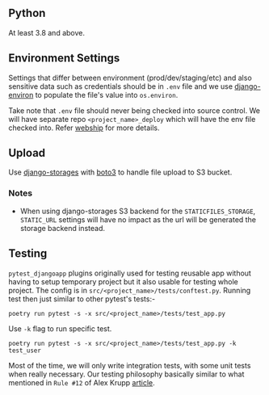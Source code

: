 
## Python
At least 3.8 and above.

## Environment Settings
Settings that differ between environment (prod/dev/staging/etc) and also sensitive data such as credentials should be in `.env` file and we use [django-environ] to populate the file's value into `os.environ`.

Take note that `.env` file should never being checked into source control. We will have separate repo `<project_name>_deploy` which will have the env file checked into. Refer [webship] for more details.

## Upload
Use [django-storages] with [boto3] to handle file upload to S3 bucket.

### Notes
- When using django-storages S3 backend for the `STATICFILES_STORAGE`, `STATIC_URL` settings will have no impact as the url will be generated the storage backend instead. 

## Testing
`pytest_djangoapp` plugins originally used for testing reusable app without having to setup temporary project but it also usable for testing whole project. The config is in `src/<project_name>/tests/conftest.py`. Running test then just similar to other pytest's tests:-

    poetry run pytest -s -x src/<project_name>/tests/test_app.py

Use `-k` flag to run specific test.

    poetry run pytest -s -x src/<project_name>/tests/test_app.py -k test_user
    
 Most of the time, we will only write integration tests, with some unit tests when really necessary. Our testing philosophy basically similar to what mentioned in `Rule #12` of Alex Krupp [article][alex].

[django-environ]:https://django-environ.readthedocs.io/en/latest/
[django-storages]:https://django-storages.readthedocs.io/en/latest/backends/amazon-S3.html
[webship]:https://github.com/lalokalabs/webship/
[boto3]:https://boto3.amazonaws.com/v1/documentation/api/latest/guide/quickstart.html
[alex]:http://web.archive.org/web/20221114075804/https://alexkrupp.typepad.com/sensemaking/2021/06/django-for-startup-founders-a-better-software-architecture-for-saas-startups-and-consumer-apps.html#rule12
